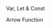 Var, Let & Const

<script src="./01_script.js"></script>

Arrow Function

<script src="./02_script.js"></script>
